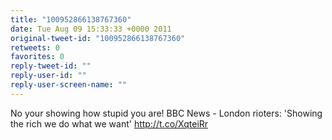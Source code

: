 ```yaml
---
title: "100952866138767360"
date: Tue Aug 09 15:33:33 +0000 2011
original-tweet-id: "100952866138767360"
retweets: 0
favorites: 0
reply-tweet-id: ""
reply-user-id: ""
reply-user-screen-name: ""
---
```

No your showing how stupid you are! BBC News - London rioters: 'Showing the rich we do what we want' http://t.co/XqteiRr
